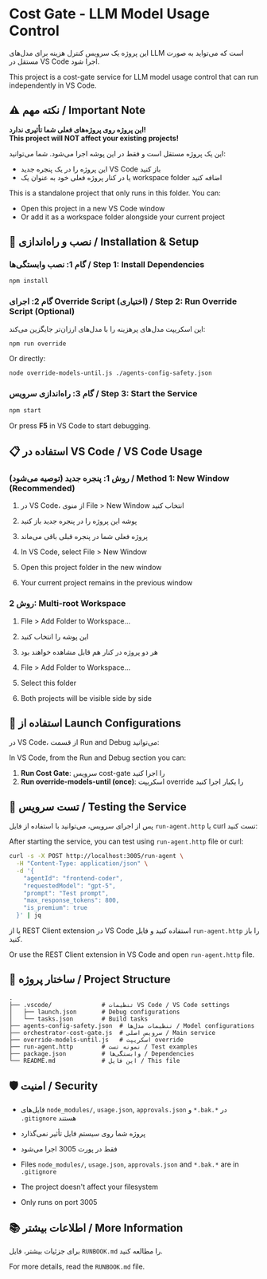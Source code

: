 # Cost Gate - LLM Model Usage Control

این پروژه یک سرویس کنترل هزینه برای مدل‌های LLM است که می‌تواید به صورت مستقل در VS Code اجرا شود.

This project is a cost-gate service for LLM model usage control that can run independently in VS Code.

## ⚠️ نکته مهم / Important Note

**این پروژه روی پروژه‌های فعلی شما تأثیری ندارد!**  
**This project will NOT affect your existing projects!**

این یک پروژه مستقل است و فقط در این پوشه اجرا می‌شود. شما می‌توانید:
- این پروژه را در یک پنجره جدید VS Code باز کنید
- یا در کنار پروژه فعلی خود به عنوان یک workspace folder اضافه کنید

This is a standalone project that only runs in this folder. You can:
- Open this project in a new VS Code window
- Or add it as a workspace folder alongside your current project

## 🚀 نصب و راه‌اندازی / Installation & Setup

### گام 1: نصب وابستگی‌ها / Step 1: Install Dependencies

```bash
npm install
```

### گام 2: اجرای Override Script (اختیاری) / Step 2: Run Override Script (Optional)

این اسکریپت مدل‌های پرهزینه را با مدل‌های ارزان‌تر جایگزین می‌کند:

```bash
npm run override
```

Or directly:

```bash
node override-models-until.js ./agents-config-safety.json
```

### گام 3: راه‌اندازی سرویس / Step 3: Start the Service

```bash
npm start
```

Or press **F5** in VS Code to start debugging.

## 📋 استفاده در VS Code / VS Code Usage

### روش 1: پنجره جدید (توصیه می‌شود) / Method 1: New Window (Recommended)

1. در VS Code، از منوی File > New Window انتخاب کنید
2. پوشه این پروژه را در پنجره جدید باز کنید
3. پروژه فعلی شما در پنجره قبلی باقی می‌ماند

1. In VS Code, select File > New Window
2. Open this project folder in the new window
3. Your current project remains in the previous window

### روش 2: Multi-root Workspace

1. File > Add Folder to Workspace...
2. این پوشه را انتخاب کنید
3. هر دو پروژه در کنار هم قابل مشاهده خواهند بود

1. File > Add Folder to Workspace...
2. Select this folder
3. Both projects will be visible side by side

## 🎯 استفاده از Launch Configurations

در VS Code، از قسمت Run and Debug می‌توانید:

In VS Code, from the Run and Debug section you can:

1. **Run Cost Gate**: سرویس cost-gate را اجرا کنید
2. **Run override-models-until (once)**: اسکریپت override را یکبار اجرا کنید

## 🧪 تست سرویس / Testing the Service

پس از اجرای سرویس، می‌توانید با استفاده از فایل `run-agent.http` یا curl تست کنید:

After starting the service, you can test using `run-agent.http` file or curl:

```bash
curl -s -X POST http://localhost:3005/run-agent \
  -H "Content-Type: application/json" \
  -d '{
    "agentId": "frontend-coder",
    "requestedModel": "gpt-5",
    "prompt": "Test prompt",
    "max_response_tokens": 800,
    "is_premium": true
  }' | jq
```

یا از REST Client extension در VS Code استفاده کنید و فایل `run-agent.http` را باز کنید.

Or use the REST Client extension in VS Code and open `run-agent.http` file.

## 📁 ساختار پروژه / Project Structure

```
.
├── .vscode/              # تنظیمات VS Code / VS Code settings
│   ├── launch.json       # Debug configurations
│   └── tasks.json        # Build tasks
├── agents-config-safety.json  # تنظیمات مدل‌ها / Model configurations
├── orchestrator-cost-gate.js  # سرویس اصلی / Main service
├── override-models-until.js   # اسکریپت override
├── run-agent.http        # نمونه تست / Test examples
├── package.json          # وابستگی‌ها / Dependencies
└── README.md             # این فایل / This file
```

## 🛡️ امنیت / Security

- فایل‌های `node_modules/`, `usage.json`, `approvals.json` و `*.bak.*` در `.gitignore` هستند
- پروژه شما روی سیستم فایل تأثیر نمی‌گذارد
- فقط در پورت 3005 اجرا می‌شود

- Files `node_modules/`, `usage.json`, `approvals.json` and `*.bak.*` are in `.gitignore`
- The project doesn't affect your filesystem
- Only runs on port 3005

## 📚 اطلاعات بیشتر / More Information

برای جزئیات بیشتر، فایل `RUNBOOK.md` را مطالعه کنید.

For more details, read the `RUNBOOK.md` file.
